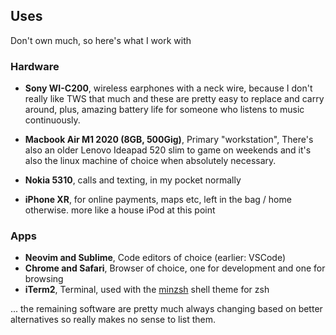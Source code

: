 ## Uses

Don't own much, so here's what I work with

### Hardware

- **Sony WI-C200**, wireless earphones with a neck wire, because I don't really
  like TWS that much and these are pretty easy to replace and carry around,
  plus, amazing battery life for someone who listens to music continuously.

- **Macbook Air M1 2020 (8GB, 500Gig)**, Primary "workstation", There's also an
  older Lenovo Ideapad 520 slim to game on weekends and it's also the linux
  machine of choice when absolutely necessary.

- **Nokia 5310**, calls and texting, in my pocket normally
- **iPhone XR**, for online payments, maps etc, left in the bag / home
  otherwise. more like a house iPod at this point

### Apps

- **Neovim and Sublime**, Code editors of choice (earlier: VSCode)
- **Chrome and Safari**, Browser of choice, one for development and one for
  browsing
- **iTerm2**, Terminal, used with the
  [minzsh](https://github.com/barelyhuman/minzsh) shell theme for zsh

... the remaining software are pretty much always changing based on better
alternatives so really makes no sense to list them.
